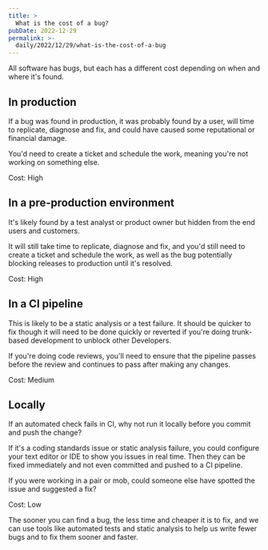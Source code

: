 ```yaml
---
title: >
  What is the cost of a bug?
pubDate: 2022-12-29
permalink: >-
  daily/2022/12/29/what-is-the-cost-of-a-bug
---
```


All software has bugs, but each has a different cost depending on when and where it's found.

## In production

If a bug was found in production, it was probably found by a user, will time to replicate, diagnose and fix, and could have caused some reputational or financial damage.

You'd need to create a ticket and schedule the work, meaning you're not working on something else.

Cost: High

## In a pre-production environment

It's likely found by a test analyst or product owner but hidden from the end users and customers.

It will still take time to replicate, diagnose and fix, and you'd still need to create a ticket and schedule the work, as well as the bug potentially blocking releases to production until it's resolved.

Cost: High

## In a CI pipeline

This is likely to be a static analysis or a test failure. It should be quicker to fix though it will need to be done quickly or reverted if you're doing trunk-based development to unblock other Developers.

If you're doing code reviews, you'll need to ensure that the pipeline passes before the review and continues to pass after making any changes.

Cost: Medium

## Locally

If an automated check fails in CI, why not run it locally before you commit and push the change?

If it's a coding standards issue or static analysis failure, you could configure your text editor or IDE to show you issues in real time. Then they can be fixed immediately and not even committed and pushed to a CI pipeline.

If you were working in a pair or mob, could someone else have spotted the issue and suggested a fix?

Cost: Low

The sooner you can find a bug, the less time and cheaper it is to fix, and we can use tools like automated tests and static analysis to help us write fewer bugs and to fix them sooner and faster.
